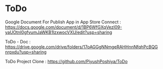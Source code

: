 # ToDo

Google Document For Publish App in App Store Connect :
https://docs.google.com/document/d/1BP6WfGXqVezI09-yaUOtnI0gfvumJaWKB1lzxwocVXU/edit?usp=sharing

ToDo - Doc :
https://drive.google.com/drive/folders/17oAGGgNNmgeRAHHnnNfqhPcBQGnrpxdu?usp=sharing

ToDo Project Clone :
https://github.com/PiyushPoshiya/ToDo


